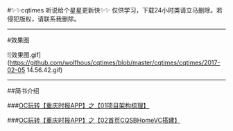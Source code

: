 
#✨✨cqtimes 听说给个星星更新快✨✨
仅供学习，下载24小时类请立马删除。若侵犯版权，请联系我删除。
***

#效果图

![效果图.gif](https://github.com/wolfhous/cqtimes/blob/master/cqtimes/cqtimes/2017-02-05 14.56.42.gif)





***


##简书介绍

###[OC玩转【重庆时报APP】之【01项目架构梳理】](http://www.jianshu.com/p/d5b0ec02febe)

###[OC玩转【重庆时报APP】之【02首页CQSBHomeVC搭建】](http://www.jianshu.com/p/5cf9c1951166)
